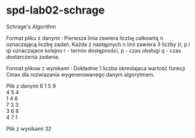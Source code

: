 # spd-lab02-schrage
Schrage's Algorithm

Format pliku z danymi : Pierwsza linia zawiera liczbę calkowitą n oznaczającą liczbę zadań. Każda z następnych n linii zawiera 3 liczby (r, p i q) oznaczajace kolejno r - termin dostępności, p - czas obsługi q - czas dostarczenia zadania.

Format plikow z wynikami : Dokładnie 1 liczba okreslajaca wartość funkcji Cmax dla rozwiazania wygenerowanego danym algorytmem.

Plik z danymi
6
1 5 9 	
4 5 4 	
1 4 6 	
7 3 3 	
3 6 8 	
4 7 1

Plik z wynikami
32
